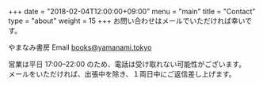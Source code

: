 +++
date = "2018-02-04T12:00:00+09:00"
menu = "main"
title = "Contact"
type = "about"
weight = 15
+++
お問い合わせはメールでいただければ幸いです。

やまなみ書房 Email
[books@yamanami.tokyo](mailto:books@yamanami.tokyo)


営業は平日 17:00–22:00 のため、電話は受け取れない可能性がございます。<br>メールをいただければ、出張中を除き、１両日中にご返信差し上げます。
